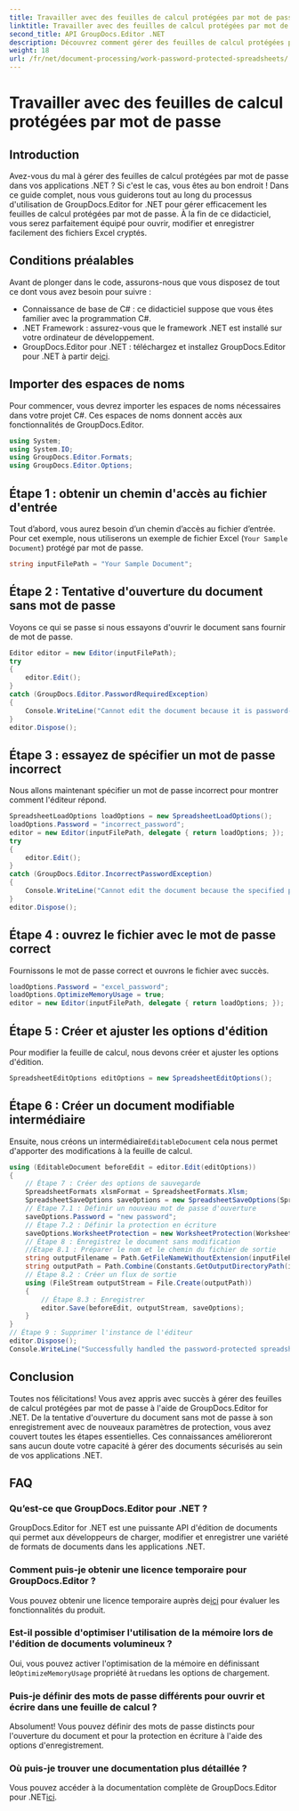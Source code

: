 ```yaml
---
title: Travailler avec des feuilles de calcul protégées par mot de passe
linktitle: Travailler avec des feuilles de calcul protégées par mot de passe
second_title: API GroupDocs.Editor .NET
description: Découvrez comment gérer des feuilles de calcul protégées par mot de passe à l'aide de GroupDocs.Editor for .NET. Ce guide détaillé vous guide tout au long de l'ouverture pour enregistrer des fichiers Excel sécurisés.
weight: 18
url: /fr/net/document-processing/work-password-protected-spreadsheets/
---
```


# Travailler avec des feuilles de calcul protégées par mot de passe

## Introduction
Avez-vous du mal à gérer des feuilles de calcul protégées par mot de passe dans vos applications .NET ? Si c'est le cas, vous êtes au bon endroit ! Dans ce guide complet, nous vous guiderons tout au long du processus d'utilisation de GroupDocs.Editor for .NET pour gérer efficacement les feuilles de calcul protégées par mot de passe. À la fin de ce didacticiel, vous serez parfaitement équipé pour ouvrir, modifier et enregistrer facilement des fichiers Excel cryptés.
## Conditions préalables
Avant de plonger dans le code, assurons-nous que vous disposez de tout ce dont vous avez besoin pour suivre :
- Connaissance de base de C# : ce didacticiel suppose que vous êtes familier avec la programmation C#.
- .NET Framework : assurez-vous que le framework .NET est installé sur votre ordinateur de développement.
-  GroupDocs.Editor pour .NET : téléchargez et installez GroupDocs.Editor pour .NET à partir de[ici](https://releases.groupdocs.com/editor/net/).
## Importer des espaces de noms
Pour commencer, vous devrez importer les espaces de noms nécessaires dans votre projet C#. Ces espaces de noms donnent accès aux fonctionnalités de GroupDocs.Editor.
```csharp
using System;
using System.IO;
using GroupDocs.Editor.Formats;
using GroupDocs.Editor.Options;
```
## Étape 1 : obtenir un chemin d'accès au fichier d'entrée
Tout d’abord, vous aurez besoin d’un chemin d’accès au fichier d’entrée. Pour cet exemple, nous utiliserons un exemple de fichier Excel (`Your Sample Document`) protégé par mot de passe.
```csharp
string inputFilePath = "Your Sample Document";
```
## Étape 2 : Tentative d'ouverture du document sans mot de passe
Voyons ce qui se passe si nous essayons d'ouvrir le document sans fournir de mot de passe.
```csharp
Editor editor = new Editor(inputFilePath);
try
{
    editor.Edit();
}
catch (GroupDocs.Editor.PasswordRequiredException)
{
    Console.WriteLine("Cannot edit the document because it is password-protected. A password is required.");
}
editor.Dispose();
```
## Étape 3 : essayez de spécifier un mot de passe incorrect
Nous allons maintenant spécifier un mot de passe incorrect pour montrer comment l'éditeur répond.
```csharp
SpreadsheetLoadOptions loadOptions = new SpreadsheetLoadOptions();
loadOptions.Password = "incorrect_password";
editor = new Editor(inputFilePath, delegate { return loadOptions; });
try
{
    editor.Edit();
}
catch (GroupDocs.Editor.IncorrectPasswordException)
{
    Console.WriteLine("Cannot edit the document because the specified password is incorrect.");
}
editor.Dispose();
```
## Étape 4 : ouvrez le fichier avec le mot de passe correct
Fournissons le mot de passe correct et ouvrons le fichier avec succès.
```csharp
loadOptions.Password = "excel_password";
loadOptions.OptimizeMemoryUsage = true;
editor = new Editor(inputFilePath, delegate { return loadOptions; });
```
## Étape 5 : Créer et ajuster les options d'édition
Pour modifier la feuille de calcul, nous devons créer et ajuster les options d'édition.
```csharp
SpreadsheetEditOptions editOptions = new SpreadsheetEditOptions();
```
## Étape 6 : Créer un document modifiable intermédiaire
 Ensuite, nous créons un intermédiaire`EditableDocument` cela nous permet d'apporter des modifications à la feuille de calcul.
```csharp
using (EditableDocument beforeEdit = editor.Edit(editOptions))
{
    // Étape 7 : Créer des options de sauvegarde
    SpreadsheetFormats xlsmFormat = SpreadsheetFormats.Xlsm;
    SpreadsheetSaveOptions saveOptions = new SpreadsheetSaveOptions(SpreadsheetFormats.Xlsm);
    // Étape 7.1 : Définir un nouveau mot de passe d'ouverture
    saveOptions.Password = "new password";
    // Étape 7.2 : Définir la protection en écriture
    saveOptions.WorksheetProtection = new WorksheetProtection(WorksheetProtectionType.All, "write password");
    // Étape 8 : Enregistrez le document sans modification
    //Étape 8.1 : Préparer le nom et le chemin du fichier de sortie
    string outputFilename = Path.GetFileNameWithoutExtension(inputFilePath) + "." + xlsmFormat.Extension;
    string outputPath = Path.Combine(Constants.GetOutputDirectoryPath(inputFilePath), outputFilename);
    // Étape 8.2 : Créer un flux de sortie
    using (FileStream outputStream = File.Create(outputPath))
    {
        // Étape 8.3 : Enregistrer
        editor.Save(beforeEdit, outputStream, saveOptions);
    }
}
// Étape 9 : Supprimer l'instance de l'éditeur
editor.Dispose();
Console.WriteLine("Successfully handled the password-protected spreadsheet. Editor instance has been disposed: {0}", editor.IsDisposed ? "Yes" : "No");
```
## Conclusion
Toutes nos félicitations! Vous avez appris avec succès à gérer des feuilles de calcul protégées par mot de passe à l'aide de GroupDocs.Editor for .NET. De la tentative d'ouverture du document sans mot de passe à son enregistrement avec de nouveaux paramètres de protection, vous avez couvert toutes les étapes essentielles. Ces connaissances amélioreront sans aucun doute votre capacité à gérer des documents sécurisés au sein de vos applications .NET.
## FAQ
### Qu’est-ce que GroupDocs.Editor pour .NET ?
GroupDocs.Editor for .NET est une puissante API d'édition de documents qui permet aux développeurs de charger, modifier et enregistrer une variété de formats de documents dans les applications .NET.
### Comment puis-je obtenir une licence temporaire pour GroupDocs.Editor ?
 Vous pouvez obtenir une licence temporaire auprès de[ici](https://purchase.groupdocs.com/temporary-license/) pour évaluer les fonctionnalités du produit.
### Est-il possible d'optimiser l'utilisation de la mémoire lors de l'édition de documents volumineux ?
 Oui, vous pouvez activer l'optimisation de la mémoire en définissant le`OptimizeMemoryUsage` propriété à`true`dans les options de chargement.
### Puis-je définir des mots de passe différents pour ouvrir et écrire dans une feuille de calcul ?
Absolument! Vous pouvez définir des mots de passe distincts pour l'ouverture du document et pour la protection en écriture à l'aide des options d'enregistrement.
### Où puis-je trouver une documentation plus détaillée ?
 Vous pouvez accéder à la documentation complète de GroupDocs.Editor pour .NET[ici](https://tutorials.groupdocs.com/editor/net/).